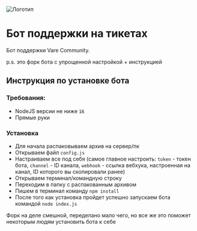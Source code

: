 ![Логотип](https://repository-images.githubusercontent.com/405056494/5120bda3-78bd-44c1-b43d-4fdd77746bd3 "Логотип")
# Бот поддержки на тикетах
Бот поддержки Vare Community.

p.s. это форк бота с упрощенной настройкой + инструкцией

## Инструкция по установке бота
### Требования:
* NodeJS версии не ниже `16`
* Прямые руки
### Установка
* Для начала распаковываем архив на сервер/пк
* Открываем файл `config.js`
* Настраиваем все под себя (самое главное настроить: `token` - токен бота, `channel` - ID канала, `webhook` - ссылка вебхука, настроенная на канал, ID которого вы скопировали ранее)
* Открываем терминал/командную строку
* Переходим в папку с распакованным архивом
* Пишем в терминал команду `npm install`
* После того как установка пройдет успешно запускаем бота командой `node index.js`

Форк на деле смешной, переделано мало чего, но все же это поможет некоторым людям установить бота к себе